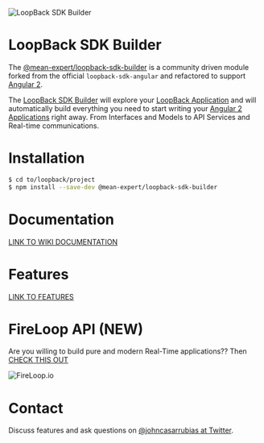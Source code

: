 ![LoopBack SDK Builder](https://storage.googleapis.com/mean-expert-images/sdk-builder.jpg)

LoopBack SDK Builder
==================

The [@mean-expert/loopback-sdk-builder](https://www.npmjs.com/package/@mean-expert/loopback-sdk-builder) is a community driven module forked from the official `loopback-sdk-angular` and refactored to support [Angular 2](http://angular.io).

The [LoopBack SDK Builder](https://www.npmjs.com/package/@mean-expert/loopback-sdk-builder) will explore your [LoopBack Application](http://loopback.io) and will automatically build everything you need to start writing your [Angular 2 Applications](http://angular.io) right away. From Interfaces and Models to API Services and Real-time communications.

# Installation

````sh
$ cd to/loopback/project
$ npm install --save-dev @mean-expert/loopback-sdk-builder
````

# Documentation

[LINK TO WIKI DOCUMENTATION](https://github.com/mean-expert-official/loopback-sdk-builder/wiki)

# Features

[LINK TO FEATURES](https://github.com/mean-expert-official/loopback-sdk-builder/wiki#features)

# FireLoop API (NEW)

Are you willing to build pure and modern Real-Time applications?? Then [CHECK THIS OUT](https://github.com/mean-expert-official/loopback-sdk-builder/wiki/8.-(NEW)-FireLoop-API)

![FireLoop.io](https://storage.googleapis.com/mean-expert-images/fireloop-logo.png)


# Contact

Discuss features and ask questions on [@johncasarrubias at Twitter](https://twitter.com/johncasarrubias).
